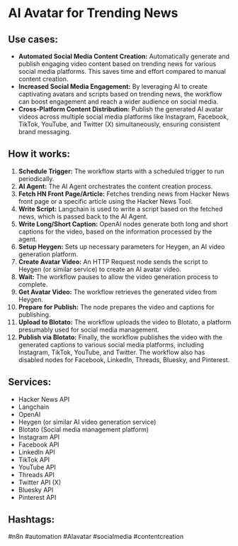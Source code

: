 # AI Avatar for Trending News

## Use cases:

- **Automated Social Media Content Creation:**  Automatically generate and publish engaging video content based on trending news for various social media platforms. This saves time and effort compared to manual content creation.
- **Increased Social Media Engagement:**  By leveraging AI to create captivating avatars and scripts based on trending news, the workflow can boost engagement and reach a wider audience on social media.
- **Cross-Platform Content Distribution:**  Publish the generated AI avatar videos across multiple social media platforms like Instagram, Facebook, TikTok, YouTube, and Twitter (X) simultaneously, ensuring consistent brand messaging.

## How it works:

1.  **Schedule Trigger:** The workflow starts with a scheduled trigger to run periodically.
2.  **AI Agent:** The AI Agent orchestrates the content creation process.
3.  **Fetch HN Front Page/Article:** Fetches trending news from Hacker News front page or a specific article using the Hacker News Tool.
4.  **Write Script:** Langchain is used to write a script based on the fetched news, which is passed back to the AI Agent.
5.  **Write Long/Short Caption:** OpenAI nodes generate both long and short captions for the video, based on the information processed by the agent.
6.  **Setup Heygen:** Sets up necessary parameters for Heygen, an AI video generation platform.
7.  **Create Avatar Video:** An HTTP Request node sends the script to Heygen (or similar service) to create an AI avatar video.
8.  **Wait:**  The workflow pauses to allow the video generation process to complete.
9.  **Get Avatar Video:**  The workflow retrieves the generated video from Heygen.
10. **Prepare for Publish:** The node prepares the video and captions for publishing.
11. **Upload to Blotato:** The workflow uploads the video to Blotato, a platform presumably used for social media management.
12. **Publish via Blotato:** Finally, the workflow publishes the video with the generated captions to various social media platforms, including Instagram, TikTok, YouTube, and Twitter. The workflow also has disabled nodes for Facebook, LinkedIn, Threads, Bluesky, and Pinterest.

## Services:

*   Hacker News API
*   Langchain
*   OpenAI
*   Heygen (or similar AI video generation service)
*   Blotato (Social media management platform)
*   Instagram API
*   Facebook API
*   LinkedIn API
*   TikTok API
*   YouTube API
*   Threads API
*   Twitter API (X)
*   Bluesky API
*   Pinterest API

## Hashtags:

#n8n #automation #AIavatar #socialmedia #contentcreation
